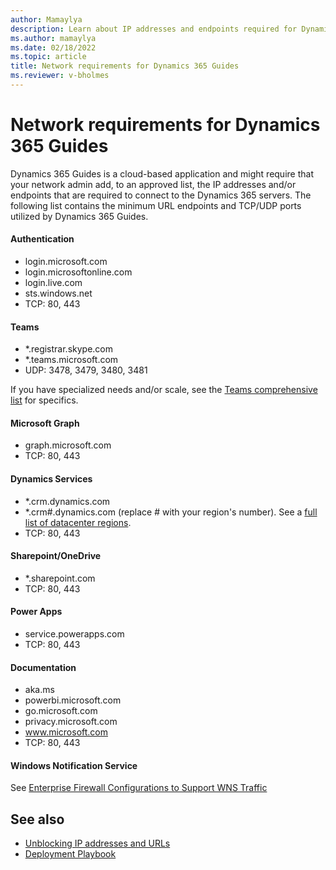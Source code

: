 ```yaml
---
author: Mamaylya
description: Learn about IP addresses and endpoints required for Dynamics 365 Guides 
ms.author: mamaylya
ms.date: 02/18/2022
ms.topic: article
title: Network requirements for Dynamics 365 Guides
ms.reviewer: v-bholmes
---
```


# Network requirements for Dynamics 365 Guides

Dynamics 365 Guides is a cloud-based application and might require that your network admin add, to an approved list, the IP addresses and/or endpoints that are required to connect to the Dynamics 365 servers. The following list contains the minimum URL endpoints and TCP/UDP ports utilized by Dynamics 365 Guides.

#### Authentication
- login.microsoft.com
- login.microsoftonline.com
- login.live.com
- sts.windows.net
- TCP: 80, 443

#### Teams

- *.registrar.skype.com
- *.teams.microsoft.com
- UDP: 3478, 3479, 3480, 3481

If you have specialized needs and/or scale, see the [Teams comprehensive list](/microsoftteams/prepare-network) for specifics.

#### Microsoft Graph
- graph.microsoft.com
- TCP: 80, 443

#### Dynamics Services
- *.crm.dynamics.com
- *.crm#.dynamics.com (replace # with your region's number). See a [full list of datacenter regions](https://docs.microsoft.com/power-platform/admin/new-datacenter-regions).
- TCP: 80, 443

#### Sharepoint/OneDrive
- *.sharepoint.com
- TCP: 80, 443

#### Power Apps
- service.powerapps.com
- TCP: 80, 443

#### Documentation 
- aka.ms
- powerbi.microsoft.com
- go.microsoft.com
- privacy.microsoft.com
- www.microsoft.com 
- TCP: 80, 443

#### Windows Notification Service

See [Enterprise Firewall Configurations to Support WNS Traffic](https://docs.microsoft.com/windows/apps/design/shell/tiles-and-notifications/firewall-allowlist-config)

## See also

- [Unblocking IP addresses and URLs](/power-platform/admin/online-requirements#ip-addresses-and-urls)
- [Deployment Playbook](admin-deployment-playbook.md)
